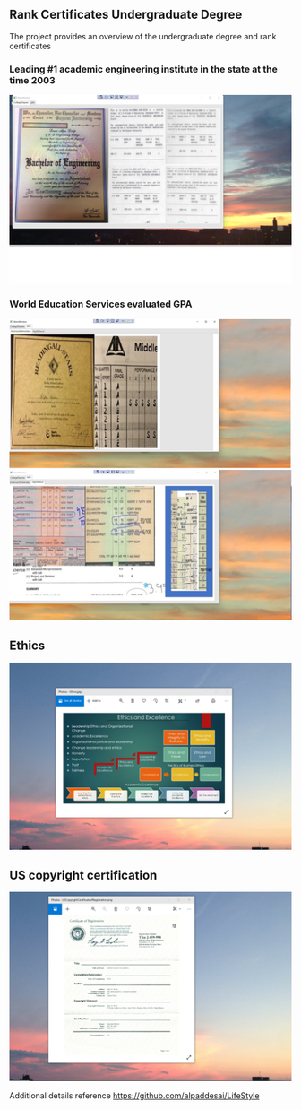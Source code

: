 ## Rank Certificates Undergraduate Degree

The project provides an overview of the undergraduate degree and rank certificates

### Leading #1 academic engineering institute in the state at the time 2003
![image](BachelorEngineering.jpg)

### World Education Services evaluated GPA
![image](AmericanElementary.jpg)
![image](HighSchoolGradeI.jpg)

## Ethics
![image](EthicsandExcellence.png)

## US copyright certification
![image](USCopyrightCertificate.png)

Additional details reference https://github.com/alpaddesai/LifeStyle
